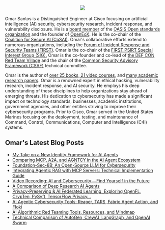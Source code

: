 <h1 align="center">
  <a href="https://git.io/typing-svg">
    <img src="https://readme-typing-svg.herokuapp.com/?lines=Welcome%20to%20Omar's%20corner.&center=true&size=25">
  </a>
</h1>

Omar Santos is a Distinguished Engineer at Cisco focusing on artificial intelligence (AI) security, cybersecurity research, incident response, and vulnerability disclosure. He is a [board member](https://www.oasis-open.org/board/) of the [OASIS Open standards organization](https://www.oasis-open.org/) and the founder of [OpenEoX](https://openeox.org/). He is the co-chair of the [Coalition for Secure AI (CoSAI)](https://www.coalitionforsecureai.org/). Omar's collaborative efforts extend to numerous organizations, including the [Forum of Incident Response and Security Teams (FIRST)](https://www.first.org/). Omar is the co-chair of the [FIRST PSIRT Special Interest Group (SIG).](https://www.first.org/global/sigs/psirt/) Omar is the co-founder and co-lead of [the DEF CON Red Team Village](https://redteamvillage.io/core.html) and the chair of the [Common Security Advisory Framework (CSAF)](https://oasis-open.github.io/csaf-documentation/) technical committee. 

Omar is the author of [over 25 books, 21 video courses](https://www.pearsonitcertification.com/search/index.aspx?query=omar+santos), and [many academic research papers](https://www.researchgate.net/profile/Omar_Santos3). Omar is a renowned expert in ethical hacking, vulnerability research, incident response, and AI security. He employs his deep understanding of these disciplines to help organizations stay ahead of emerging threats. His dedication to cybersecurity has made a significant impact on technology standards, businesses, academic institutions, government agencies, and other entities striving to improve their cybersecurity programs. Prior to Cisco, Omar served in the United States Marines focusing on the deployment, testing, and maintenance of Command, Control, Communications, Computer and Intelligence (C4I) systems.


## Omar's Latest Blog Posts
<!-- BLOG-POST-LIST:START -->
- [My Take on a New Identity Framework for AI Agents](https://santosomar.medium.com/sss-71d718942091?source=rss-fc39e28d7e52------2)
- [Comparing MCP, A2A, and AGNTCY in the AI Agent Ecosystem](https://santosomar.medium.com/comparing-mcp-a2a-and-agntcy-in-the-ai-agent-ecosystem-f3234b85c475?source=rss-fc39e28d7e52------2)
- [Foundation-Sec-8B: An Open-Source LLM for Cybersecurity](https://santosomar.medium.com/foundation-sec-8b-an-open-source-llm-for-cybersecurity-093a32531c59?source=rss-fc39e28d7e52------2)
- [Integrating Agentic RAG with MCP Servers: Technical Implementation Guide](https://santosomar.medium.com/integrating-agentic-rag-with-mcp-servers-technical-implementation-guide-1aba8fd4e442?source=rss-fc39e28d7e52------2)
- [Video Recording: AI and Cybersecurity — Find Yourself in the Future](https://aisecuritychronicles.org/video-recording-ai-and-cybersecurity-find-yourself-in-the-future-ed1b8df14ee8?source=rss-fc39e28d7e52------2)
- [A Comparison of Deep Research AI Agents](https://aisecuritychronicles.org/a-comparison-of-deep-research-ai-agents-52492ee47ca7?source=rss-fc39e28d7e52------2)
- [Privacy-Preserving &amp; AI Federated Learning: Exploring OpenFL, CrypTen, PySyft, TensorFlow Privacy…](https://santosomar.medium.com/privacy-preserving-federated-learning-21182905c00d?source=rss-fc39e28d7e52------2)
- [AI Agentic Cybersecurity Tools: Reaper, TARS, Fabric Agent Action, and Floki](https://santosomar.medium.com/agentic-cybersecurity-tools-122374ce942b?source=rss-fc39e28d7e52------2)
- [AI Algorithmic Red Teaming Tools, Resources, and Mindmap](https://santosomar.medium.com/ai-algorithmic-red-teaming-tools-mindmap-1c8b35833618?source=rss-fc39e28d7e52------2)
- [Technical Comparison of AutoGen, CrewAI, LangGraph, and OpenAI Swarm](https://ai.plainenglish.io/technical-comparison-of-autogen-crewai-langgraph-and-openai-swarm-1e4e9571d725?source=rss-fc39e28d7e52------2)
<!-- BLOG-POST-LIST:END -->


